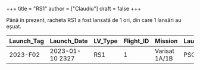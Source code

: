 +++
title = "RS1"
author = ["Claudiu"]
draft = false
+++

Până în prezent, racheta RS1 a fost lansată de 1 ori, din care 1 lansări au eșuat.

| Launch_Tag | Launch_Date     | LV_Type | Flight_ID | Mission       | Launch_Site | Country | Outcome |
|------------|-----------------|---------|-----------|---------------|-------------|---------|---------|
| 2023-F02   | 2023-01-10 2327 | RS1     | 1         | Varisat 1A/1B | PSCA LP3C   | US      | F       |
